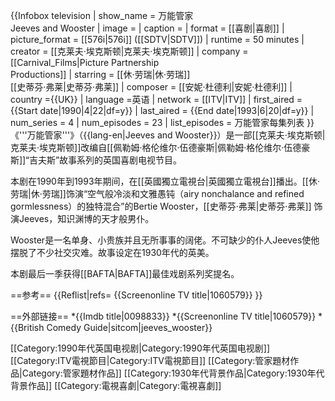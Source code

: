 {{Infobox television
 | show_name = 万能管家<br />Jeeves and Wooster
 | image    = 
 | caption  = 
 | format   = [[喜剧|喜剧]]
 | picture_format = [[576i|576i]] ([[SDTV|SDTV]])
 | runtime  = 50 minutes<ref name="bfiscreen"/>
 | creator  = [[克莱夫·埃克斯顿|克莱夫·埃克斯顿]]
 | company  = [[Carnival_Films|Picture Partnership<br/>Productions]]<ref name="bfiscreen"/>
 | starring = [[休·劳瑞|休·劳瑞]]<br />[[史蒂芬·弗莱|史蒂芬·弗莱]]
 | composer = [[安妮·杜德利|安妮·杜德利]]
 | country  ={{UK}} | language =英语 | network  = [[ITV|ITV]]
 | first_aired = {{Start date|1990|4|22|df=y}}<ref name="bfiscreen"/>
 | last_aired = {{End date|1993|6|20|df=y}}<ref name="bfiscreen"/>
 | num_series = 4
 | num_episodes = 23
 | list_episodes = 万能管家每集列表
 }}
《'''万能管家'''》（{{lang-en|Jeeves and Wooster}}）是一部[[克莱夫·埃克斯顿|克莱夫·埃克斯顿]]改编自[[佩勒姆·格伦维尔·伍德豪斯|佩勒姆·格伦维尔·伍德豪斯]]“吉夫斯”故事系列的英国喜剧电视节目。

本剧在1990年到1993年期间，在[[英國獨立電視台|英國獨立電視台]]播出。[[休·劳瑞|休·劳瑞]]饰演“空气般冷淡和文雅愚钝（airy nonchalance and refined gormlessness）的独特混合”<ref name="bfiscreen"/>的Bertie Wooster，[[史蒂芬·弗莱|史蒂芬·弗莱]] 饰演Jeeves，知识渊博的天才般男仆。

Wooster是一名单身、小贵族并且无所事事的阔佬。不可缺少的仆人Jeeves使他摆脱了不少社交灾难。故事设定在1930年代的英美。

本剧最后一季获得[[BAFTA|BAFTA]]最佳戏剧系列奖提名。

==参考==
{{Reflist|refs=
<ref name="bfiscreen">{{Screenonline TV title|1060579}}</ref>
}}

==外部链接==
*{{Imdb title|0098833}}
*{{Screenonline TV title|1060579}}
*{{British Comedy Guide|sitcom|jeeves_wooster}}


[[Category:1990年代英国电视剧|Category:1990年代英国电视剧]]
[[Category:ITV電視節目|Category:ITV電視節目]]
[[Category:管家題材作品|Category:管家題材作品]]
[[Category:1930年代背景作品|Category:1930年代背景作品]]
[[Category:電視喜劇|Category:電視喜劇]]